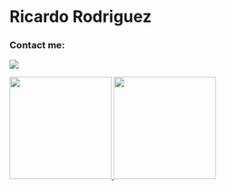 # Ricardo Rodriguez

### Contact me:

<a href="https://www.linkedin.com/in/ricardo-rodriguez-a095611b5/"><img src="https://img.shields.io/badge/Ricardo Rodriguez-%230077B5.svg?&style=for-the-badge&logo=linkedin&logoColor=white" ></a>


<a href="https://github.com/ricardombrodriguez">
  <img height="180em" src="https://github-readme-stats.vercel.app/api?username=ricardombrodriguez&theme=tokyonight&show_icons=true" />
  <img height="180em" src="https://github-readme-stats.vercel.app/api/top-langs/?username=ricardombrodriguez&theme=tokyonight&layout=compact" />
</a>



